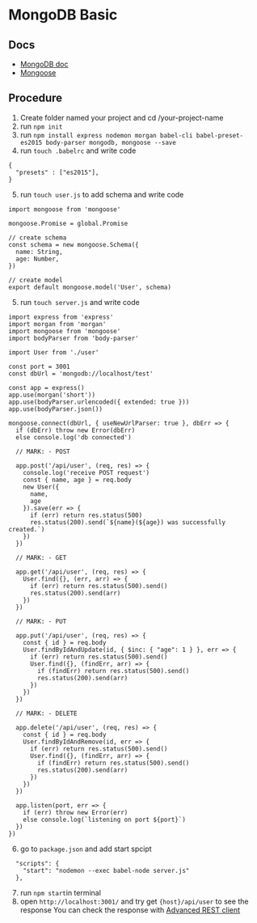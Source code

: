 # MongoDB Basic

## Docs

- [MongoDB doc](http://mongodb.github.io/node-mongodb-native/3.1/quick-start/quick-start/)
- [Mongoose](https://mongoosejs.com/docs/index.html)

## Procedure

1. Create folder named your project and cd /your-project-name
2. run `npm init`
3. run `npm install express nodemon morgan babel-cli babel-preset-es2015 body-parser mongodb, mongoose --save`
4. run `touch .babelrc` and write code
```
{
  "presets" : ["es2015"],
}
```
5. run `touch user.js` to add schema and write code
````
import mongoose from 'mongoose'

mongoose.Promise = global.Promise

// create schema
const schema = new mongoose.Schema({
  name: String,
  age: Number,
})

// create model
export default mongoose.model('User', schema)
````
5. run `touch server.js` and write code
```
import express from 'express'
import morgan from 'morgan'
import mongoose from 'mongoose'
import bodyParser from 'body-parser'

import User from './user'

const port = 3001
const dbUrl = 'mongodb://localhost/test' 

const app = express()
app.use(morgan('short'))
app.use(bodyParser.urlencoded({ extended: true }))
app.use(bodyParser.json())

mongoose.connect(dbUrl, { useNewUrlParser: true }, dbErr => {
  if (dbErr) throw new Error(dbErr)
  else console.log('db connected')

  // MARK: - POST

  app.post('/api/user', (req, res) => {
    console.log('receive POST request')
    const { name, age } = req.body
    new User({
      name,
      age
    }).save(err => {
      if (err) return res.status(500)
      res.status(200).send(`${name}(${age}) was successfully created.`)
    })
  })

  // MARK: - GET

  app.get('/api/user', (req, res) => {
    User.find({}, (err, arr) => {
      if (err) return res.status(500).send()
      res.status(200).send(arr)
    })
  })
  
  // MARK: - PUT

  app.put('/api/user', (req, res) => {
    const { id } = req.body
    User.findByIdAndUpdate(id, { $inc: { "age": 1 } }, err => {
      if (err) return res.status(500).send()
      User.find({}, (findErr, arr) => {
        if (findErr) return res.status(500).send()
        res.status(200).send(arr)
      })
    })
  })

  // MARK: - DELETE

  app.delete('/api/user', (req, res) => {
    const { id } = req.body
    User.findByIdAndRemove(id, err => {
      if (err) return res.status(500).send()
      User.find({}, (findErr, arr) => {
        if (findErr) return res.status(500).send()
        res.status(200).send(arr)
      })
    })
  })

  app.listen(port, err => {
    if (err) throw new Error(err)
    else console.log(`listening on port ${port}`)
  })
})

```
6. go to `package.json` and add start spcipt
```
  "scripts": {
    "start": "nodemon --exec babel-node server.js"
  },
```
7. run `npm start`in terminal
8. open `http://localhost:3001/` and try get `{host}/api/user` to see the response
You can check the response with [Advanced REST client](https://install.advancedrestclient.com) 